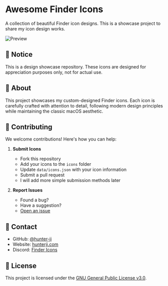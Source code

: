 # Awesome Finder Icons

A collection of beautiful Finder icon designs. This is a showcase project to share my icon design works.

![Preview](assets/preview.png)

## 👀 Notice

This is a design showcase repository. These icons are designed for appreciation purposes only, not for actual use.

## 🎨 About

This project showcases my custom-designed Finder icons. Each icon is carefully crafted with attention to detail, following modern design principles while maintaining the classic macOS aesthetic.

## 🤝 Contributing

We welcome contributions! Here's how you can help:

1. **Submit Icons**
   - Fork this repository
   - Add your icons to the `icons` folder
   - Update `data/icons.json` with your icon information
   - Submit a pull request
   - I will add more simple submission methods later

2. **Report Issues**
   - Found a bug?
   - Have a suggestion?
   - [Open an issue](https://github.com/hunter-ji/awesome-finder-icons/issues)

## 📮 Contact

- GitHub: [@hunter-ji](https://github.com/hunter-ji)
- Website: [hunterji.com](https://hunterji.com)
- Discord: [Finder Icons](https://discord.gg/MDnadYBe7B)

## 📝 License

This project is licensed under the [GNU General Public License v3.0](LICENSE).
